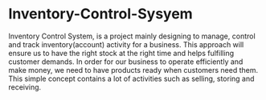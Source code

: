 # Inventory-Control-Sysyem

Inventory Control System, is a project mainly designing to manage, control and
track inventory(account) activity for a business. This approach will ensure us to
have the right stock at the right time and helps fulfilling customer demands. In
order for our business to operate efficiently and make money, we need to
have products ready when customers need them. This simple concept contains
a lot of activities such as selling, storing and receiving.
